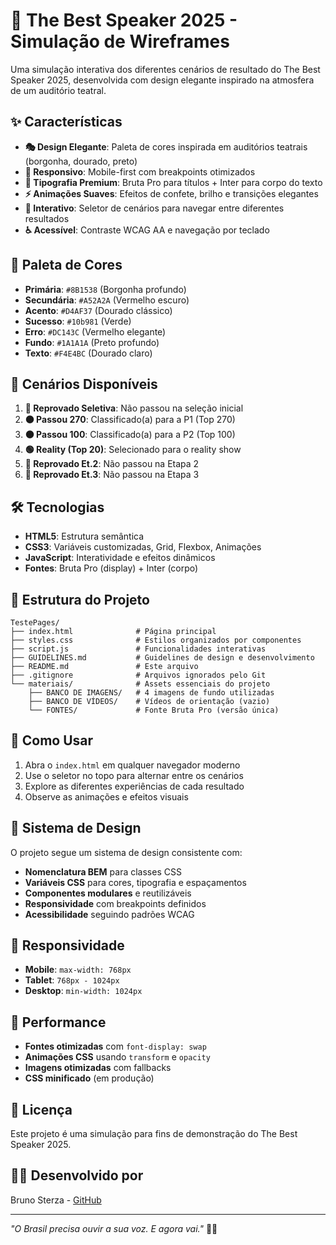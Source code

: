 # 🎤 The Best Speaker 2025 - Simulação de Wireframes

Uma simulação interativa dos diferentes cenários de resultado do The Best Speaker 2025, desenvolvida com design elegante inspirado na atmosfera de um auditório teatral.

## ✨ Características

- **🎭 Design Elegante**: Paleta de cores inspirada em auditórios teatrais (borgonha, dourado, preto)
- **📱 Responsivo**: Mobile-first com breakpoints otimizados
- **🎨 Tipografia Premium**: Bruta Pro para títulos + Inter para corpo do texto
- **⚡ Animações Suaves**: Efeitos de confete, brilho e transições elegantes
- **🎯 Interativo**: Seletor de cenários para navegar entre diferentes resultados
- **♿ Acessível**: Contraste WCAG AA e navegação por teclado

## 🎨 Paleta de Cores

- **Primária**: `#8B1538` (Borgonha profundo)
- **Secundária**: `#A52A2A` (Vermelho escuro)
- **Acento**: `#D4AF37` (Dourado clássico)
- **Sucesso**: `#10b981` (Verde)
- **Erro**: `#DC143C` (Vermelho elegante)
- **Fundo**: `#1A1A1A` (Preto profundo)
- **Texto**: `#F4E4BC` (Dourado claro)

## 🚀 Cenários Disponíveis

1. **🔴 Reprovado Seletiva**: Não passou na seleção inicial
2. **🟠 Passou 270**: Classificado(a) para a P1 (Top 270)
3. **🟠 Passou 100**: Classificado(a) para a P2 (Top 100)
4. **🟢 Reality (Top 20)**: Selecionado para o reality show
5. **🔴 Reprovado Et.2**: Não passou na Etapa 2
6. **🔴 Reprovado Et.3**: Não passou na Etapa 3

## 🛠️ Tecnologias

- **HTML5**: Estrutura semântica
- **CSS3**: Variáveis customizadas, Grid, Flexbox, Animações
- **JavaScript**: Interatividade e efeitos dinâmicos
- **Fontes**: Bruta Pro (display) + Inter (corpo)

## 📁 Estrutura do Projeto

```
TestePages/
├── index.html              # Página principal
├── styles.css              # Estilos organizados por componentes
├── script.js               # Funcionalidades interativas
├── GUIDELINES.md           # Guidelines de design e desenvolvimento
├── README.md               # Este arquivo
├── .gitignore              # Arquivos ignorados pelo Git
└── materiais/              # Assets essenciais do projeto
    ├── BANCO DE IMAGENS/   # 4 imagens de fundo utilizadas
    ├── BANCO DE VÍDEOS/    # Vídeos de orientação (vazio)
    └── FONTES/             # Fonte Bruta Pro (versão única)
```

## 🎯 Como Usar

1. Abra o `index.html` em qualquer navegador moderno
2. Use o seletor no topo para alternar entre os cenários
3. Explore as diferentes experiências de cada resultado
4. Observe as animações e efeitos visuais

## 🎨 Sistema de Design

O projeto segue um sistema de design consistente com:

- **Nomenclatura BEM** para classes CSS
- **Variáveis CSS** para cores, tipografia e espaçamentos
- **Componentes modulares** e reutilizáveis
- **Responsividade** com breakpoints definidos
- **Acessibilidade** seguindo padrões WCAG

## 📱 Responsividade

- **Mobile**: `max-width: 768px`
- **Tablet**: `768px - 1024px`
- **Desktop**: `min-width: 1024px`

## 🚀 Performance

- **Fontes otimizadas** com `font-display: swap`
- **Animações CSS** usando `transform` e `opacity`
- **Imagens otimizadas** com fallbacks
- **CSS minificado** (em produção)

## 📄 Licença

Este projeto é uma simulação para fins de demonstração do The Best Speaker 2025.

## 👨‍💻 Desenvolvido por

Bruno Sterza - [GitHub](https://github.com/brunostersa)

---

*"O Brasil precisa ouvir a sua voz. E agora vai."* 🎤✨
